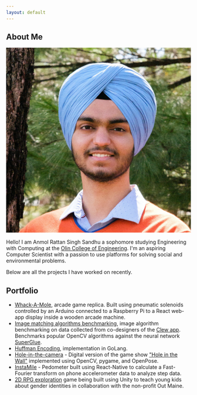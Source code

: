 ```yaml
---
layout: default
---
```


## About Me

<img class="profile-picture" src="profile.jpg">

Hello! I am Anmol Rattan Singh Sandhu a sophomore studying Engineering with Computing at the <a href="https://www.olin.edu">Olin College of Engineering</a>. I'm an aspiring Computer Scientist with a passion to use platforms for solving social and environmental problems.

Below are all the projects I have worked on recently.

## Portfolio
- [Whack-A-Mole](https://whackamole.yammer.me), arcade game replica. Built using pneumatic solenoids controlled by an Arduino connected to a Raspberry Pi to a React web-app display inside a wooden arcade machine.
- [Image matching algorithms benchmarking](https://github.com/occamLab/MatchingBenchmarking), image algorithm benchmarking on data collected from co-designers of the [Clew app](http://www.clewapp.org). Benchmarks popular OpenCV algorithms against the neural network [SuperGlue](https://arxiv.org/abs/1911.11763).
- [Huffman Encoding](https://github.com/VedaantKuchhal/Huffman), implementation in GoLang.
- [Hole-in-the-camera](https://olincollege.github.io/hole-in-the-camera/) - Digital version of the game show ["Hole in the Wall"](https://en.wikipedia.org/wiki/Hole_in_the_Wall_(American_game_show)) implemented using OpenCV, pygame, and OpenPose.
- [InstaMile](https://caitlincoffey.com/finalprojectml/) - Pedometer built using React-Native to calculate a Fast-Fourier transform on phone accelerometer data to analyze step data.
- [2D RPG exploration](https://github.com/lilibaker/outmaine/) game being built using Unity to teach young kids about gender identities in collaboration with the non-profit Out Maine.
